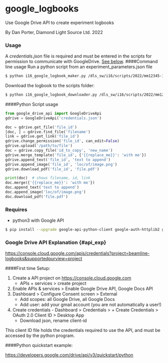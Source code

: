# google_logbooks
Use Google Drive API to create experiment logbooks

By Dan Porter, Diamond Light Source Ltd. 2022

### Usage
A *credentials.json* file is required and must be entered in the scripts for permission to communicate with GoogleDrive. [See below](#api_exp). 
####Command line usage
Run a python script from an experiment_parameters.json file
```bash
$ python i16_google_logbook_maker.py /dls_sw/i16/scripts/2022/mm12345-1/mm12345-1.json
```

Download the logbook to the scripts folder:
```bash
$ python i16_google_logbook_downloader.py /dls_sw/i16/scripts/2022/mm12345-1/mm12345-1.json
```

####Python Script usage
```python
from google_drive_api import GoogleDriveApi
gdrive = GoogleDriveApi('credentials.json')

doc = gdrive.get_file('file_id')
[doc, ] = gdrive.find_file('filename')
link = gdrive.get_link('file_id')
gdrive.change_permission('file_id', can_edit=False)
gdrive.upload('/path/to/file')
doc = gdrive.copy_file('id_to_copy', 'new_name')
gdrive.merge_template('file_id', {'{{replace_me}}': 'with me'})
gdrive.append_text('file_id', 'text to append')
gdrive.append_image('file_id', 'loc/of/image.png')
gdrive.download_pdf('file_id', 'file.pdf')

print(doc)  # shows filename, id, link
doc.merge({'{{replace_me}}': 'with me'})
doc.append_text('text to append')
doc.append_image('loc/of/image.png')
doc.download_pdf('file.pdf')
```

### Requires
- python3 with Google API
```bash
$ pip install --upgrade google-api-python-client google-auth-httplib2 google-auth-oauthlib
```

### Google Drive API Explanation {#api_exp}
https://console.cloud.google.com/apis/credentials?project=beamline-logbooks&supportedpurview=project

####First time Setup:
1. Create a API project on https://console.cloud.google.com
    - APIs + services > create project
2. Enable APIs & services > Enable Google Drive API, Google Docs API
3. Dashboard > Configure Consent screen > External
    - Add scopes: all Google Drive, all Google Docs
    - Add user: add your gmail account (you are not automatically a user!)
4. Create credentials - Dashboard > Credentials > + Create Credentials > OAuth 2.0 Client ID > Desktop App
    - Download json, rename client-id

This client ID file holds the credentials required to use the API, and must be accessed by the python program.

####Python quickstart example:

https://developers.google.com/drive/api/v3/quickstart/python

